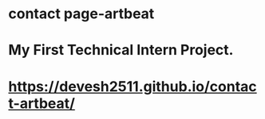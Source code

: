 # contact page-artbeat
# My First Technical Intern Project.
# https://devesh2511.github.io/contact-artbeat/
